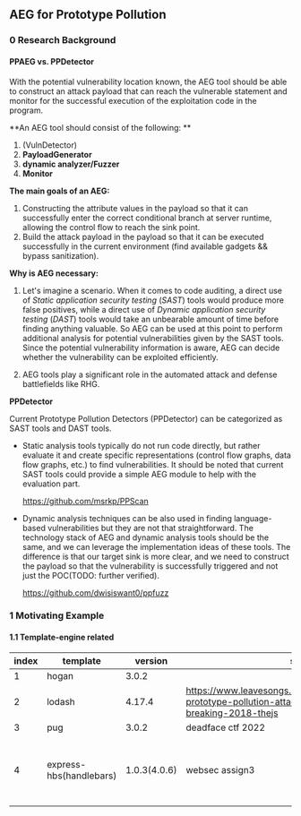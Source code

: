 ## AEG for Prototype Pollution

### 0 Research Background

#### PPAEG vs. PPDetector

With the potential vulnerability location known, the AEG tool should be able to construct an attack payload that can reach the vulnerable statement and monitor for the successful execution of the exploitation code in the program.

**An AEG tool should consist of the following: **

1. (VulnDetector) 
2. **PayloadGenerator** 
3. **dynamic analyzer/Fuzzer**
4. **Monitor**

**The main goals of an AEG:**

1. Constructing the attribute values in the payload so that it can successfully enter the correct conditional branch at server runtime, allowing the control flow to reach the sink point.
2. Build the attack payload in the payload so that it can be executed successfully in the current environment (find available gadgets && bypass sanitization).

**Why is AEG necessary:**

1. Let's imagine a scenario. When it comes to code auditing, a direct use of *Static application security testing* (*SAST*) tools would produce more false positives, while a direct use of *Dynamic application security testing* (*DAST*) tools would take an unbearable amount of time before finding anything valuable. So AEG can be used at this point to perform additional analysis for potential vulnerabilities given by the SAST tools. Since the potential vulnerability information is aware, AEG can decide whether the vulnerability can be exploited efficiently.

2. AEG tools play a significant role in the automated attack and defense battlefields like RHG.

**PPDetector**

Current Prototype Pollution Detectors (PPDetector) can be categorized as SAST tools and DAST tools.

+ Static analysis tools typically do not run code directly, but rather evaluate it and create specific representations (control flow graphs, data flow graphs, etc.) to find vulnerabilities. It should be noted that current SAST tools could provide a simple AEG module to help with the evaluation part.

    https://github.com/msrkp/PPScan

+ Dynamic analysis techniques can be also used in finding language-based vulnerabilities but they are not that straightforward. The technology stack of AEG and dynamic analysis tools should be the same, and we can leverage the implementation ideas of these tools. The difference is that our target sink is more clear, and we need to construct the payload so that the vulnerability is successfully triggered and not just the POC(TODO: further verified).

    https://github.com/dwisiswant0/ppfuzz



### 1 Motivating Example

#### 1.1 Template-engine related

| index | template                | version      | source                                                       | comments                                                     |
| ----- | ----------------------- | ------------ | ------------------------------------------------------------ | ------------------------------------------------------------ |
| 1     | hogan                   | 3.0.2        |                                                              |                                                              |
| 2     | lodash                  | 4.17.4       | https://www.leavesongs.com/PENETRATION/javascript-prototype-pollution-attack.html#0x05-code-breaking-2018-thejs |                                                              |
| 3     | pug                     | 3.0.2        | deadface ctf 2022                                            |                                                              |
| 4     | express-hbs(handlebars) | 1.0.3(4.0.6) | websec assign3                                               | cannot be exploited by  pp sink(broken after inject property) |

